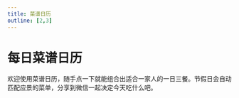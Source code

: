 ```yaml
---
title: 菜谱日历
outline: [2,3]
---
```


# 每日菜谱日历

欢迎使用菜谱日历，随手点一下就能组合出适合一家人的一日三餐。节假日会自动匹配应景的菜单，分享到微信一起决定今天吃什么吧。

<MenuPlanner />
